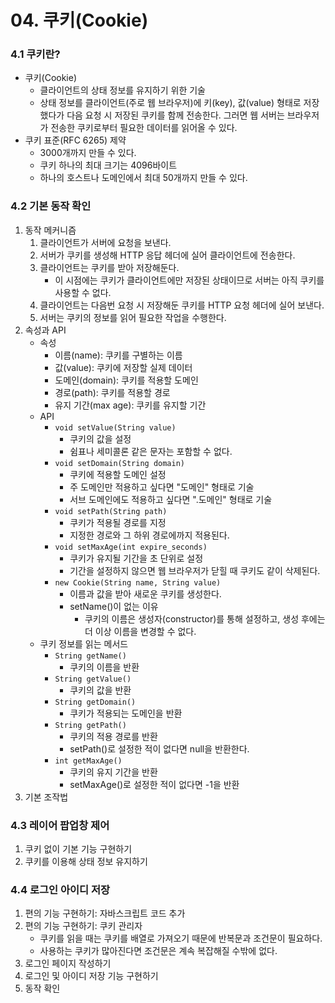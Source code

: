 # 04. 쿠키(Cookie)

### 4.1 쿠키란?

- 쿠키(Cookie)
  - 클라이언트의 상태 정보를 유지하기 위한 기술
  - 상태 정보를 클라이언트(주로 웹 브라우저)에 키(key), 값(value) 형태로 저장했다가 다음 요청 시 저장된 쿠키를 함께 전송한다. 그러면 웹 서버는 브라우저가 전송한 쿠키로부터 필요한 데이터를 읽어올 수 있다.
- 쿠키 표준(RFC 6265) 제약
  - 3000개까지 만들 수 있다.
  - 쿠키 하나의 최대 크기는 4096바이트
  - 하나의 호스트나 도메인에서 최대 50개까지 만들 수 있다.



### 4.2 기본 동작 확인

1. 동작 메커니즘
   1. 클라이언트가 서버에 요청을 보낸다.
   2. 서버가 쿠키를 생성해 HTTP 응답 헤더에 실어 클라이언트에 전송한다.
   3. 클라이언트는 쿠키를 받아 저장해둔다.
      - 이 시점에는 쿠키가 클라이언트에만 저장된 상태이므로 서버는 아직 쿠키를 사용할 수 없다.
   4. 클라이언트는 다음번 요청 시 저장해둔 쿠키를 HTTP 요청 헤더에 실어 보낸다.
   5. 서버는 쿠키의 정보를 읽어 필요한 작업을 수행한다.
2. 속성과 API
   - 속성
     - 이름(name): 쿠키를 구별하는 이름
     - 값(value): 쿠키에 저장할 실제 데이터
     - 도메인(domain): 쿠키를 적용할 도메인
     - 경로(path): 쿠키를 적용할 경로
     - 유지 기간(max age): 쿠키를 유지할 기간
   - API
     - `void setValue(String value)`
       - 쿠키의 값을 설정
       - 쉼표나 세미콜론 같은 문자는 포함할 수 없다.
     - `void setDomain(String domain)`
       - 쿠키에 적용할 도메인 설정
       - 주 도메인만 적용하고 싶다면 "도메인" 형태로 기술
       - 서브 도메인에도 적용하고 싶다면 ".도메인" 형태로 기술
     - `void setPath(String path)`
       - 쿠키가 적용될 경로를 지정
       - 지정한 경로와 그 하위 경로에까지 적용된다.
     - `void setMaxAge(int expire_seconds)`
       - 쿠키가 유지될 기간을 초 단위로 설정
       - 기간을 설정하지 않으면 웹 브라우저가 닫힐 때 쿠키도 같이 삭제된다.
     - `new Cookie(String name, String value)`
       - 이름과 값을 받아 새로운 쿠키를 생성한다.
       - setName()이 없는 이유
         - 쿠키의 이름은 생성자(constructor)를 통해 설정하고, 생성 후에는 더 이상 이름을 변경할 수 없다.
   - 쿠키 정보를 읽는 메서드
     - `String getName()`
       - 쿠키의 이름을 반환
     - `String getValue()`
       - 쿠키의 값을 반환
     - `String getDomain()`
       - 쿠키가 적용되는 도메인을 반환
     - `String getPath()`
       - 쿠키의 적용 경로를 반환
       - setPath()로 설정한 적이 없다면 null을 반환한다.
     - `int getMaxAge()`
       - 쿠키의 유지 기간을 반환
       - setMaxAge()로 설정한 적이 없다면 -1을 반환
3. 기본 조작법



### 4.3 레이어 팝업창 제어

1. 쿠키 없이 기본 기능 구현하기
2. 쿠키를 이용해 상태 정보 유지하기



### 4.4 로그인 아이디 저장

1. 편의 기능 구현하기: 자바스크립트 코드 추가
2. 편의 기능 구현하기: 쿠키 관리자
   - 쿠키를 읽을 때는 쿠키를 배열로 가져오기 때문에 반복문과 조건문이 필요하다.
   - 사용하는 쿠키가 많아진다면 조건문은 계속 복잡해질 수밖에 없다.
3. 로그인 페이지 작성하기
4. 로그인 및 아이디 저장 기능 구현하기
5. 동작 확인